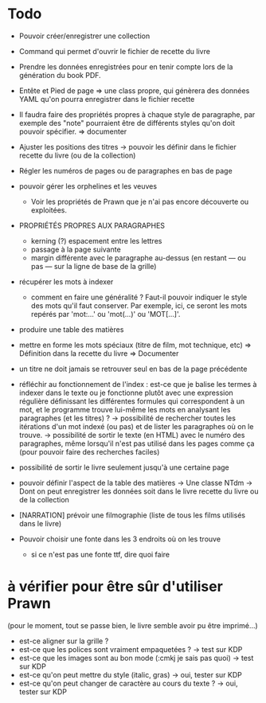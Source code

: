 # Todo

* Pouvoir créer/enregistrer une collection
* Command qui permet d'ouvrir le fichier de recette du livre
* Prendre les données enregistrées pour en tenir compte lors de la génération du book PDF.
* Entête et Pied de page
   => une class propre, qui génèrera des données YAML qu'on pourra enregistrer dans le fichier recette
* Il faudra faire des propriétés propres à chaque style de paragraphe, par exemple des "note" pourraient être de différents styles qu'on doit pouvoir spécifier. 
  => documenter
* Ajuster les positions des titres
  -> pouvoir les définir dans le fichier recette du livre (ou de la collection)
* Régler les numéros de pages ou de paragraphes en bas de page
* pouvoir gérer les orphelines et les veuves
  - Voir les propriétés de Prawn que je n'ai pas encore découverte ou exploitées.
* PROPRIÉTÉS PROPRES AUX PARAGRAPHES
  - kerning (?) espacement entre les lettres
  - passage à la page suivante
  - margin différente avec le paragraphe au-dessus (en restant — ou pas — sur la ligne de base de la grille)

* récupérer les mots à indexer
  - comment en faire une généralité ? Faut-il pouvoir indiquer le style des mots qu'il faut conserver. Par exemple, ici, ce seront les mots repérés par 'mot:...' ou 'mot(...)' ou 'MOT[...]'.

* produire une table des matières

* mettre en forme les mots spéciaux (titre de film, mot technique, etc)
  => Définition dans la recette du livre
  => Documenter

* un titre ne doit jamais se retrouver seul en bas de la page précédente

* réfléchir au fonctionnement de l'index : est-ce que je balise les termes à indexer dans le texte ou je fonctionne plutôt avec une expression régulière définissant les différentes formules qui correspondent à un mot, et le programme trouve lui-même les mots en analysant les paragraphes (et les titres) ?
-> possibilité de rechercher toutes les itérations d'un mot indexé (ou pas) et de lister les paragraphes où on le trouve.
-> possibilité de sortir le texte (en HTML) avec le numéro des paragraphes, même lorsqu'il n'est pas utilisé dans les pages comme ça (pour pouvoir faire des recherches faciles)

* possibilité de sortir le livre seulement jusqu'à une certaine page

* pouvoir définir l'aspect de la table des matières
  -> Une classe NTdm
  -> Dont on peut enregistrer les données soit dans le livre recette du livre ou de la collection

* [NARRATION] prévoir une filmographie (liste de tous les films utilisés dans le livre)

* Pouvoir choisir une fonte dans les 3 endroits où on les trouve
  - si ce n'est pas une fonte ttf, dire quoi faire


# à vérifier pour être sûr d'utiliser Prawn
  (pour le moment, tout se passe bien, le livre semble avoir pu être imprimé…)

* est-ce aligner sur la grille ?
* est-ce que les polices sont vraiment empaquetées ?
  -> test sur KDP
* est-ce que les images sont au bon mode (:cmkj je sais pas quoi)
  -> test sur KDP
* est-ce qu'on peut mettre du style (italic, gras)
  -> oui, tester sur KDP
* est-ce qu'on peut changer de caractère au cours du texte ?
  -> oui, tester sur KDP

